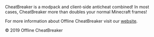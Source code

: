 CheatBreaker is a modpack and client-side anticheat combined! In most cases, CheatBreaker more than doubles your normal Minecraft frames!

For more information about Offline CheatBreaker visit our [website](https://OfflineCheatBreaker.tk).


© 2019 Offline CheatBreaker
